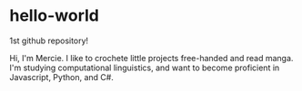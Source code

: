 # hello-world
1st github repository!

Hi, I'm Mercie. I like to crochete little projects free-handed and read manga. I'm studying computational linguistics, and want to become proficient in Javascript, Python, and C#.
